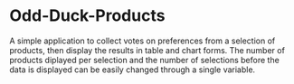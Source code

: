 # Odd-Duck-Products

A simple application to collect votes on preferences from a selection of products, then display the results in table and chart forms. The number of products diplayed per selection and the number of selections before the data is displayed can be easily changed through a single variable.
